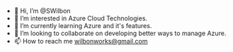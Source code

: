 - 👋 Hi, I’m @SWilbon
- 👀 I’m interested in Azure Cloud Technologies.
- 🌱 I’m currently learning Azure and it's features.
- 💞️ I’m looking to collaborate on developing better ways to manage Azure.
- 📫 How to reach me wilbonworks@gmail.com

<!---
SWilbon/SWilbon is a ✨ special ✨ repository because its `README.md` (this file) appears on your GitHub profile.
You can click the Preview link to take a look at your changes.
--->
